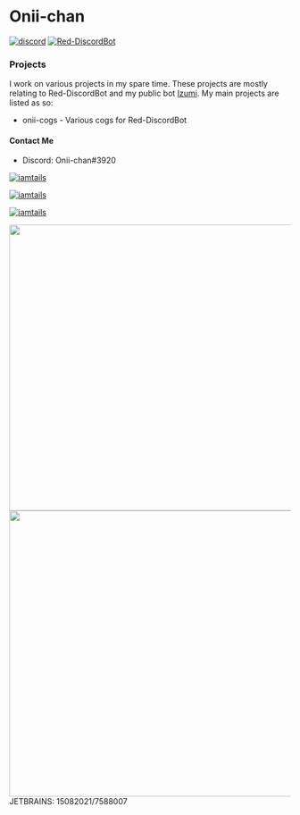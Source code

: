 # Onii-chan

[![discord](https://img.shields.io/badge/Discord-Onii-chan%3920-7289DA?logo=discord&style=for-the-badgel)]("https://dsc.gg/izumisupport")
[![Red-DiscordBot](https://img.shields.io/badge/Red--DiscordBot-V3-red.svg)](https://github.com/Cog-Creators/Red-DiscordBot)

### Projects
I work on various projects in my spare time. These projects are mostly relating to Red-DiscordBot and my public bot [Izumi](https://www.dsc.gg/izumi "Izumi's Invite"). My main projects are listed as so:

- onii-cogs - Various cogs for Red-DiscordBot

#### Contact Me
- Discord: Onii-chan#3920

<a href="https://github.com/anuraghazra/github-readme-stats">
<p align="left"> <img src="https://komarev.com/ghpvc/?username=iamtails&label=Profile%20views&color=0e75b6&style=flat" alt="iamtails" /> </p>
<p align="left"> <a href="https://github.com/ryo-ma/github-profile-trophy"><img src="https://github-profile-trophy.vercel.app/?username=iamtails" alt="iamtails" </p>
<p align="left"><img align="center" src="https://github-readme-streak-stats.herokuapp.com/?user=iamtails&" alt="iamtails" /></p>
<img align="left" src="https://github-readme-stats.vercel.app/api/top-langs/?username=Onii-Chan-Discord&show_icons=true&layout=compact&theme=dark&count_private=true" width="512" />
    </a>
<br/>
<p>
</p>
<a href="https://github.com/anuraghazra/github-readme-stats">
    <img align="left" width="512" src="https://github-readme-stats.vercel.app/api?username=Onii-Chan-Discord&show_icons=true&theme=dark&count_private=true" />
</a>
<br/>

    
JETBRAINS:
    15082021/7588007
